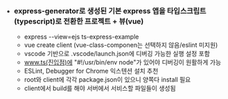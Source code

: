 - ### express-generator로 생성된 기본 express 앱을 타입스크립트(typescript)로 전환한 프로젝트 + 뷰(vue)  
  - express --view=ejs ts-express-example  
  - vue create client (vue-class-componen는 선택하지 않음/eslint 미지원)
  - vscode 기반으로 .vscode/launch.json에 디버깅 가능한 실행 설정 포함  
  - www.ts(진입점)에 "#!/usr/bin/env node"가 있어야 디버깅이 원활하게 가능  
  - ESLint, Debugger for Chrome 익스텐션 설치 추천  
  - root와 client에 각각 package.json이 있으니 양쪽다 install 필요  
  - client에서 build를 해야 서버에서 서비스할 파일들이 생성됨